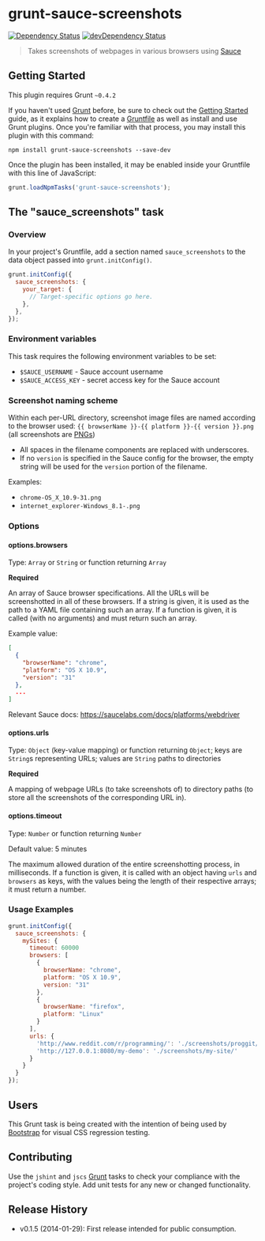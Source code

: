# grunt-sauce-screenshots
[![Dependency Status](https://david-dm.org/cvrebert/grunt-sauce-screenshots.png)](https://david-dm.org/cvrebert/grunt-sauce-screenshots)
[![devDependency Status](https://david-dm.org/cvrebert/grunt-sauce-screenshots/dev-status.png)](https://david-dm.org/cvrebert/grunt-sauce-screenshots#info=devDependencies)

> Takes screenshots of webpages in various browsers using [Sauce](http://saucelabs.com)

## Getting Started
This plugin requires Grunt `~0.4.2`

If you haven't used [Grunt](http://gruntjs.com/) before, be sure to check out the [Getting Started](http://gruntjs.com/getting-started) guide, as it explains how to create a [Gruntfile](http://gruntjs.com/sample-gruntfile) as well as install and use Grunt plugins. Once you're familiar with that process, you may install this plugin with this command:

```shell
npm install grunt-sauce-screenshots --save-dev
```

Once the plugin has been installed, it may be enabled inside your Gruntfile with this line of JavaScript:

```js
grunt.loadNpmTasks('grunt-sauce-screenshots');
```

## The "sauce_screenshots" task

### Overview
In your project's Gruntfile, add a section named `sauce_screenshots` to the data object passed into `grunt.initConfig()`.

```js
grunt.initConfig({
  sauce_screenshots: {
    your_target: {
      // Target-specific options go here.
    },
  },
});
```

### Environment variables

This task requires the following environment variables to be set:
* `$SAUCE_USERNAME` - Sauce account username
* `$SAUCE_ACCESS_KEY` - secret access key for the Sauce account

### Screenshot naming scheme

Within each per-URL directory, screenshot image files are named according to the browser used:
`{{ browserName }}-{{ platform }}-{{ version }}.png` (all screenshots are [PNGs](http://en.wikipedia.org/wiki/Portable_Network_Graphics))
* All spaces in the filename components are replaced with underscores.
* If no `version` is specified in the Sauce config for the browser, the empty string will be used for the `version` portion of the filename.

Examples:
* `chrome-OS_X_10.9-31.png`
* `internet_explorer-Windows_8.1-.png`

### Options

#### options.browsers
Type: `Array` or `String` or function returning `Array`

**Required**

An array of Sauce browser specifications. All the URLs will be screenshotted in all of these browsers.
If a string is given, it is used as the path to a YAML file containing such an array.
If a function is given, it is called (with no arguments) and must return such an array.

Example value:
```json
[
  {
    "browserName": "chrome",
    "platform": "OS X 10.9",
    "version": "31"
  },
  ...
]
```

Relevant Sauce docs: https://saucelabs.com/docs/platforms/webdriver

#### options.urls
Type: `Object` (key-value mapping) or function returning `Object`; keys are `String`s representing URLs; values are `String` paths to directories

**Required**

A mapping of webpage URLs (to take screenshots of) to directory paths (to store all the screenshots of the corresponding URL in).

#### options.timeout
Type: `Number` or function returning `Number`

Default value: 5 minutes

The maximum allowed duration of the entire screenshotting process, in milliseconds.
If a function is given, it is called with an object having `urls` and `browsers` as keys, with the values being the length of their respective arrays; it must return a number.

### Usage Examples

```js
grunt.initConfig({
  sauce_screenshots: {
    mySites: {
      timeout: 60000
      browsers: [
        {
          browserName: "chrome",
          platform: "OS X 10.9",
          version: "31"
        },
        {
          browserName: "firefox",
          platform: "Linux"
        }
      ],
      urls: {
        'http://www.reddit.com/r/programming/': './screenshots/proggit/',
        'http://127.0.0.1:8080/my-demo': './screenshots/my-site/'
      }
    }
  }
});
```

## Users

This Grunt task is being created with the intention of being used by [Bootstrap](https://github.com/twbs/bootstrap) for visual CSS regression testing.

## Contributing
Use the `jshint` and `jscs` [Grunt](http://gruntjs.com/) tasks to check your compliance with the project's coding style. Add unit tests for any new or changed functionality.

## Release History
* v0.1.5 (2014-01-29): First release intended for public consumption.
